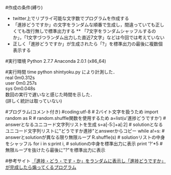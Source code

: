 #作成の条件(縛り)
* twitter上でリプライ可能な文字数でプログラムを作成する
* 「進捗どうですか」の文字をランダムな順番で生成し，間違っていても正しくても改行無しで標準出力する
** 「7文字をランダムシャッフルするのか」，「1文字づつランダム出力した直近7文字」などは今回では考えていない
* 正しく「進捗どうですか」が生成されたら「?」を標準出力の最後に複数個表示する

#実行環境
Python 2.7.7 Anaconda 2.0.1 (x86_64)

#実行時間
time python shintyoku.py により計測した．  
real	0m0.312s  
user	0m0.257s  
sys	0m0.048s  
数回の実行で遅いなと感じた時間を示した．  
(詳しく統計は取っていない)

#プログラム(コメント付き)
    #coding:utf-8 #	2バイト文字を扱うため
    import random as R #	random.shuffle関数を使用するため
    a=list(u'進捗どうですか') #	answerとなるユニコード文字列リストを生成
    s=a[-5:]+a[:2] #	solutionとなるユニコード文字列リストに"どうですか進捗"とanswerからコピー
    while a!=s: #	answerとsolutionが異なる限り無限ループ
    	R.shuffle(s) #	solutionリストの中身をシャッフル
    	for i in s:print i, #	solutionの中身を標準出力に表示
    print '?'*5 #	無限ループを抜けたら最後に"?"を標準出力に表示

  
#参考サイト
[「進捗・どう・です・か」をランダムに表示し「進捗どうですか」が完成したら煽ってくるプログラム](http://elephnote.com/blog/archives/936 "「進捗・どう・です・か」をランダムに表示し「進捗どうですか」が完成したら煽ってくるプログラム")

[参考元]:http://elephnote.com/blog/archives/936 "「進捗・どう・です・か」をランダムに表示し「進捗どうですか」が完成したら煽ってくるプログラム"
